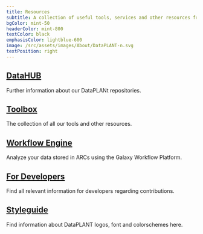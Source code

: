 ```yaml
---
title: Resources
subtitle: A collection of useful tools, services and other resources from DataPLANT.
bgColor: mint-50
headerColor: mint-800
textColor: black
emphasisColor: lightblue-600
image: /src/assets/images/About/DataPLANT-n.svg
textPosition: right
---
```


## [DataHUB](#datahub)  

Further information about our DataPLANt repositories.

## [Toolbox](#toolbox)

The collection of all our tools and other resources.

## [Workflow Engine](#workflow-engine)

Analyze your data stored in ARCs using the Galaxy Workflow Platform.

## [For Developers](#for-developers)

Find all relevant information for developers regarding contributions.

## [Styleguide](#styleguide)

Find information about DataPLANT logos, font and colorschemes here.